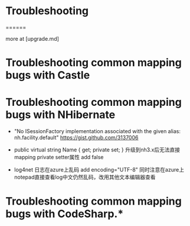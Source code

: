 # Troubleshooting

======

more at [upgrade.md]

# Troubleshooting common mapping bugs with Castle


# Troubleshooting common mapping bugs with NHibernate

- "No ISessionFactory implementation associated with the given alias: nh.facility.default"
  https://gist.github.com/3137006

- public virtual string Name { get; private set; } 升级到nh3.x后无法直接mapping private setter属性
  add <item key="use_proxy_validator">false</item>

- log4net 日志在azure上乱码
  add encoding="UTF-8"
  同时注意在azure上notepad直接查看log中文仍然乱码，改用其他文本编辑器查看

# Troubleshooting common mapping bugs with CodeSharp.*
